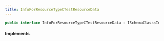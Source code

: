 ```yaml
---
title: InfoForResourceTypeCTestResourceData
---
```


```csharp
public interface InfoForResourceTypeCTestResourceData : ISchemaClass<InfoForResourceTypeCTestResourceData>, ISchemaField, ISchemaClass, INativeHandle
```

#### Implements


